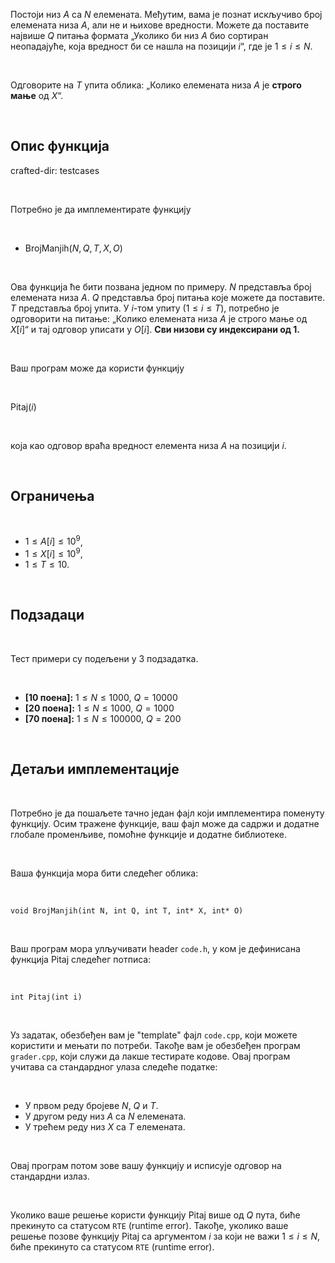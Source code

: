 Постоји низ $A$ са $N$ елемената. Међутим, вама је познат искључиво број елемената низа $A$, али не и њихове вредности. Можете да поставите највише $Q$ питања формата „Уколико би низ $A$ био сортиран неопадајуће, која вредност би се нашла на позицији $i$“, где је $1 \leq i \leq N$. 

<br>

Одговорите на $T$ упита облика: „Колико елемената низа $A$ је **строго мање** од $X$“.

<br>

## Опис функција
crafted-dir: testcases

<br>

Потребно је да имплементирате функцију

<br>

* $\text{BrojManjih}(N, Q, T, X, O)$

<br>

Ова функција ће бити позвана једном по примеру. $N$ представља број елемената низа $A$. $Q$ представља број питања које можете да поставите. $T$ представља број упита. У $i$-том упиту ($1 \leq i \leq T$), потребно је одговорити на питање: „Колико елемената низа $A$ је строго мање од $X[i]$“ и тај одговор уписати у $O[i]$.
   **Сви низови су индексирани од 1.**

<br>

Ваш програм може да користи функцију

<br>

$\text{Pitaj}(i)$

<br>

која као одговор враћа вредност елемента низа $A$ на позицији $i$.



<br>

## Ограничења

<br>

* $1 \leq A[i] \leq 10^9$,
* $1 \leq X[i] \leq 10^9$,
* $1 \leq T \leq 10$.

<br>

## Подзадаци

<br>

Тест примери су подељени у $3$ подзадатка.

<br>

* **[10 поена]:** $1 \leq N \leq 1000$, $Q = 10000$
* **[20 поена]:** $1 \leq N \leq 1000$, $Q = 1000$
* **[70 поена]:** $1 \leq N \leq 100000$, $Q = 200$

<br>

## Детаљи имплементације

<br>

Потребно је да пошаљете тачно један фајл који имплементира поменуту функцију. Осим тражене функције, ваш фајл може да садржи и додатне глобале променљиве, помоћне функције и додатне библиотеке.

<br>

Ваша функција мора бити следећег облика:

<br>

`void BrojManjih(int N, int Q, int T, int* X, int* O)`

<br>

Ваш програм мора улључивати header `code.h`, у ком је дефинисана функција $\text{Pitaj}$ следећег потписа:

<br>

`int Pitaj(int i)`

<br>

Уз задатак, обезбеђен вам је "template" фајл `code.cpp`, који можете користити и мењати по потреби. Такође вам је обезбеђен програм `grader.cpp`, који служи да лакше тестирате кодове. Овај програм учитава са стандардног улаза следеће податке:


<br>

* У првом реду бројеве $N$, $Q$ и $T$.
* У другом реду низ $A$ са $N$ елемената.
* У трећем реду низ $X$ са $T$ елемената.

<br>

Овај програм потом зове вашу функцију и исписује одговор на стандардни излаз.

<br>

Уколико ваше решење користи функцију $\text{Pitaj}$ више од $Q$ пута, биће прекинуто са статусом `RTE` (runtime error). Такође, уколико ваше решење позове функцију $\text{Pitaj}$ са аргументом $i$ за који не важи $1 \leq i \leq N$, биће прекинуто са статусом `RTE` (runtime error).

